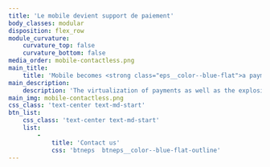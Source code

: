 ```yaml
---
title: 'Le mobile devient support de paiement'
body_classes: modular
disposition: flex_row
module_curvature:
    curvature_top: false
    curvature_bottom: false
media_order: mobile-contactless.png
main_title:
    title: 'Mobile becomes <strong class="eps__color--blue-flat">a payment medium</strong>'
main_description:
    description: 'The virtualization of payments as well as the explosion in the use of personal terminals as payment media is becoming essential. Mobile is centralizing more and more services and concentrating an exponential part of the shopping experience, whether online or in store. Allow your customers to pay contactless with their mobile phones thanks to tokenized prepaid cards.'
main_img: mobile-contactless.png
css_class: 'text-center text-md-start'
btn_list:
    css_class: 'text-center text-md-start'
    list:
        -
            title: 'Contact us'
            css: 'btneps  btneps__color--blue-flat-outline'
---
```



